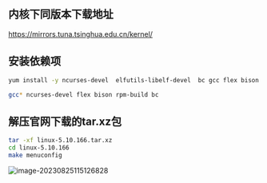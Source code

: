 ## 内核下同版本下载地址

https://mirrors.tuna.tsinghua.edu.cn/kernel/

## 安装依赖项

```bash
yum install -y ncurses-devel  elfutils-libelf-devel  bc gcc flex bison openssl-devel rpm-build
```

```bash
gcc* ncurses-devel flex bison rpm-build bc
```

## 解压官网下载的tar.xz包

```bash
tar -xf linux-5.10.166.tar.xz
cd linux-5.10.166
make menuconfig
```

![image-20230825115126828](https://niuzhan-1306014148.cos.ap-beijing.myqcloud.com/Typora/image-20230825115126828.png)